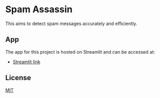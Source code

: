 
# Spam Assassin

This aims to detect spam messages accurately and efficiently.


## App

The app for this project is hosted on Streamlit and can be accessed at:
 - [Streamlit link](https://quenti20-spamassassin-app-objjx6.streamlit.app/)


## License

[MIT](https://choosealicense.com/licenses/mit/)


